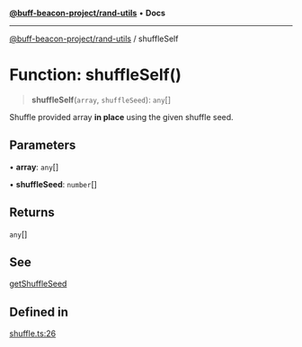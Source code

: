 [**@buff-beacon-project/rand-utils**](../README.md) • **Docs**

***

[@buff-beacon-project/rand-utils](../README.md) / shuffleSelf

# Function: shuffleSelf()

> **shuffleSelf**(`array`, `shuffleSeed`): `any`[]

Shuffle provided array **in place** using the given shuffle seed.

## Parameters

• **array**: `any`[]

• **shuffleSeed**: `number`[]

## Returns

`any`[]

## See

[getShuffleSeed](getShuffleSeed.md)

## Defined in

[shuffle.ts:26](https://github.com/buff-beacon-project/rand-utils/blob/41c6b86a05d8c0890d037f867203f86cf59240f5/src/shuffle.ts#L26)
